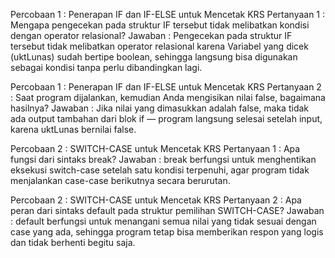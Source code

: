 Percobaan 1 : Penerapan IF dan IF-ELSE untuk Mencetak KRS 
Pertanyaan 1 : Mengapa pengecekan pada struktur IF tersebut tidak melibatkan kondisi dengan operator relasional?
Jawaban : Pengecekan pada struktur IF tersebut tidak melibatkan operator relasional karena Variabel yang dicek (uktLunas) sudah bertipe boolean, sehingga langsung bisa digunakan sebagai kondisi tanpa perlu dibandingkan lagi.

Percobaan 1 : Penerapan IF dan IF-ELSE untuk Mencetak KRS
Pertanyaan 2 : Saat program dijalankan, kemudian Anda mengisikan nilai false, bagaimana hasilnya?
Jawaban : Jika nilai yang dimasukkan adalah false, maka tidak ada output tambahan dari blok if — program langsung selesai setelah input, karena uktLunas bernilai false.

Percobaan 2 : SWITCH-CASE untuk Mencetak KRS
Pertanyaan 1 : Apa fungsi dari sintaks break?
Jawaban : break berfungsi untuk menghentikan eksekusi switch-case setelah satu kondisi terpenuhi, agar program tidak menjalankan case-case berikutnya secara berurutan.

Percobaan 2 : SWITCH-CASE untuk Mencetak KRS
Pertanyaan 2 : Apa peran dari sintaks default pada struktur pemilihan SWITCH-CASE?
Jawaban : default berfungsi untuk menangani semua nilai yang tidak sesuai dengan case yang ada, sehingga program tetap bisa memberikan respon yang logis dan tidak berhenti begitu saja.



